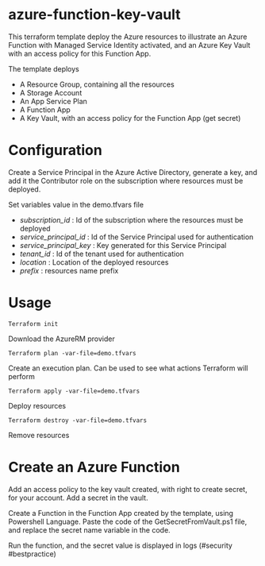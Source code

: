 # azure-function-key-vault

This terraform template deploy the Azure resources to illustrate an Azure Function with Managed Service Identity activated, and an Azure Key Vault with an access policy for this Function App.

The template deploys
* A Resource Group, containing all the resources
* A Storage Account
* An App Service Plan
* A Function App
* A Key Vault, with an access policy for the Function App (get secret)

# Configuration

Create a Service Principal in the Azure Active Directory, generate a key, and add it the Contributor role on the subscription where resources must be deployed.

Set variables value in the demo.tfvars file
* _subscription_id_ : Id of the subscription where the resources must be deployed
* _service_principal_id_ : Id of the Service Principal used for authentication
* _service_principal_key_ : Key generated for this Service Principal
* _tenant_id_ : Id of the tenant used for authentication
* _location_ : Location of the deployed resources
* _prefix_ : resources name prefix

# Usage

    Terraform init
Download the AzureRM provider

    Terraform plan -var-file=demo.tfvars
Create an execution plan. Can be used to see what actions Terraform will perform

    Terraform apply -var-file=demo.tfvars
Deploy resources

    Terraform destroy -var-file=demo.tfvars
Remove resources 

# Create an Azure Function

Add an access policy to the key vault created, with right to create secret, for your account.
Add a secret in the vault.

Create a Function in the Function App created by the template, using Powershell Language.
Paste the code of the GetSecretFromVault.ps1 file, and replace the secret name variable in the code.

Run the function, and the secret value is displayed in logs (#security #bestpractice)

